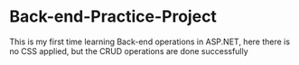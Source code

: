 # Back-end-Practice-Project
This is my first time learning Back-end operations in ASP.NET, here there is no CSS applied, but the CRUD operations are done successfully
